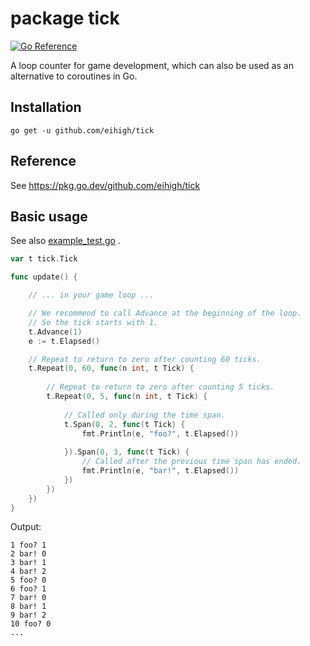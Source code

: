 # package tick
[![Go Reference](https://pkg.go.dev/badge/github.com/eihigh/tick.svg)](https://pkg.go.dev/github.com/eihigh/tick)

A loop counter for game development, which can also be used as an alternative to coroutines in Go.

## Installation
```
go get -u github.com/eihigh/tick
```

## Reference
See https://pkg.go.dev/github.com/eihigh/tick


## Basic usage
See also [example_test.go](https://github.com/eihigh/tick/blob/main/example_test.go) .

```go
var t tick.Tick

func update() {

	// ... in your game loop ...

	// We recommend to call Advance at the beginning of the loop.
	// So the tick starts with 1.
	t.Advance(1)
	e := t.Elapsed()

	// Repeat to return to zero after counting 60 ticks.
	t.Repeat(0, 60, func(n int, t Tick) {
  
		// Repeat to return to zero after counting 5 ticks.
		t.Repeat(0, 5, func(n int, t Tick) {
    
			// Called only during the time span.
			t.Span(0, 2, func(t Tick) {
				fmt.Println(e, "foo?", t.Elapsed())
        
			}).Span(0, 3, func(t Tick) {
				// Called after the previous time span has ended.
				fmt.Println(e, "bar!", t.Elapsed())
			})
		})
	})
}
```

Output:
```
1 foo? 1
2 bar! 0
3 bar! 1
4 bar! 2
5 foo? 0
6 foo? 1
7 bar! 0
8 bar! 1
9 bar! 2
10 foo? 0
...
```
